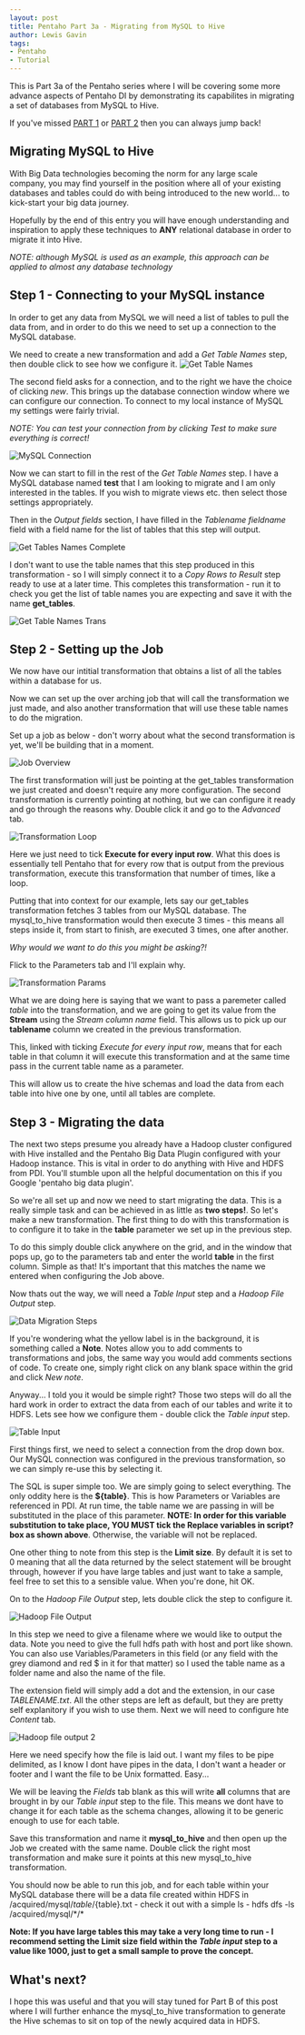 ```yaml
---
layout: post
title: Pentaho Part 3a - Migrating from MySQL to Hive
author: Lewis Gavin
tags:
- Pentaho
- Tutorial
---
```


This is Part 3a of the Pentaho series where I will be covering some more advance aspects of Pentaho DI by demonstrating its capabilites in migrating a set of databases from MySQL to Hive.

If you've missed [PART 1](http://gavlaaaaaaaa.github.io/Pentaho-Transformations-Overview/) or [PART 2](http://gavlaaaaaaaa.github.io/Pentaho-Jobs-Overview/) then you can always jump back!

## Migrating MySQL to Hive
With Big Data technologies becoming the norm for any large scale company, you may find yourself in the position where all of your existing databases and tables could do with being introduced to the new world... to kick-start your big data journey.

Hopefully by the end of this entry you will have enough understanding and inspiration to apply these techniques to **ANY** relational database in order to migrate it into Hive. 

_NOTE: although MySQL is used as an example, this approach can be applied to almost any database technology_

## Step 1 - Connecting to your MySQL instance
In order to get any data from MySQL we will need a list of tables to pull the data from, and in order to do this we need to set up a connection to the MySQL database.

We need to create a new transformation and add a _Get Table Names_ step, then double click to see how we configure it.
![Get Table Names](../images/Pentaho/get_tables_1.jp2)

The second field asks for a connection, and to the right we have the choice of clicking _new_.
This brings up the database connection window where we can configure our connection. To connect to my local instance of MySQL my settings were fairly trivial.

_NOTE: You can test your connection from by clicking Test to make sure everything is correct!_

![MySQL Connection](../images/Pentaho/get_tables_2.jp2)

Now we can start to fill in the rest of the _Get Table Names_ step. I have a MySQL database named **test** that I am looking to migrate and I am only interested in the tables. If you wish to migrate views etc. then select those settings appropriately.

Then in the _Output fields_ section, I have filled in the _Tablename fieldname_ field with a field name for the list of tables that this step will output.

![Get Tables Names Complete](../images/Pentaho/get_tables_3.jp2)

I don't want to use the table names that this step produced in this transformation - so I will simply connect it to a _Copy Rows to Result_ step ready to use at a later time. This completes this transformation - run it to check you get the list of table names you are expecting and save it with the name **get_tables**.

![Get Table Names Trans](../images/Pentaho/get_tables_4.jp2)

## Step 2 - Setting up the Job
We now have our intitial transformation that obtains a list of all the tables within a database for us.

Now we can set up the over arching job that will call the transformation we just made, and also another transformation that will use these table names to do the migration.

Set up a job as below - don't worry about what the second transformation is yet, we'll be building that in a moment.

![Job Overview](../images/Pentaho/job_overview_1.jp2)

The first transformation will just be pointing at the get\_tables transformation we just created and doesn't require any more configuration. The second transformation is currently pointing at nothing, but we can configure it ready and go through the reasons why. Double click it and go to the _Advanced_ tab.

![Transformation Loop](../images/Pentaho/job_overview_2.jp2)

Here we just need to tick **Execute for every input row**. What this does is essentially tell Pentaho that for every row that is output from the previous transformation, execute this transformation that number of times, like a loop. 

Putting that into context for our example, lets say our get\_tables transformation fetches 3 tables from our MySQL database. The mysql\_to\_hive transformation would then execute 3 times - this means all steps inside it, from start to finish, are executed 3 times, one after another.

_Why would we want to do this you might be asking?!_

Flick to the Parameters tab and I'll explain why.

![Transformation Params](../images/Pentaho/job_overview_3.jp2)

What we are doing here is saying that we want to pass a paremeter called _table_ into the transformation, and we are going to get its value from the **Stream** using the _Stream column name_ field. This allows us to pick up our **tablename** column we created in the previous transformation. 

This, linked with ticking _Execute for every input row_, means that for each table in that column it will execute this transformation and at the same time pass in the current table name as a parameter.

This will allow us to create the hive schemas and load the data from each table into hive one by one, until all tables are complete.


## Step 3 - Migrating the data

The next two steps presume you already have a Hadoop cluster configured with Hive installed and the Pentaho Big Data Plugin configured with your Hadoop instance. This is vital in order to do anything with Hive and HDFS from PDI. You'll stumble upon all the helpful documentation on this if you Google 'pentaho big data plugin'.


So we're all set up and now we need to start migrating the data. This is a really simple task and can be achieved in as little as **two steps!**. So let's make a new transformation. The first thing to do with this transformation is to configure it to take in the **table** parameter we set up in the previous step.

To do this simply double click anywhere on the grid, and in the window that pops up, go to the parameters tab and enter the world **table** in the first column. Simple as that! It's important that this matches the name we entered when configuring the Job above.

Now thats out the way, we will need a _Table Input_ step and a _Hadoop File Output_ step.

![Data Migration Steps](../images/Pentaho/data_migrate_1.jp2)

If you're wondering what the yellow label is in the background, it is something called a **Note**. Notes allow you to add comments to transformations and jobs, the same way you would add comments sections of code. To create one, simply right click on any blank space within the grid and click _New note_.

Anyway... I told you it would be simple right? Those two steps will do all the hard work in order to extract the data from each of our tables and write it to HDFS. Lets see how we configure them - double click the _Table input_ step.

![Table Input](../images/Pentaho/data_migrate_2.jp2)

First things first, we need to select a connection from the drop down box. Our MySQL connection was configured in the previous transformation, so we can simply re-use this by selecting it.

The SQL is super simple too. We are simply going to select everything. The only oddity here is the **${table}**. This is how Parameters or Variables are referenced in PDI. At run time, the table name we are passing in will be substituted in the place of this parameter. **NOTE: In order for this variable substitution to take place, YOU MUST tick the Replace variables in script? box as shown above**. Otherwise, the variable will not be replaced.

One other thing to note from this step is the **Limit size**. By default it is set to 0 meaning that all the data returned by the select statement will be brought through, however if you have large tables and just want to take a sample, feel free to set this to a sensible value. When you're done, hit OK.

On to the _Hadoop File Output_ step, lets double click the step to configure it.

![Hadoop File Output](../images/Pentaho/data_migrate_3.jp2)

In this step we need to give a filename where we would like to output the data. Note you need to give the full hdfs path with host and port like shown. You can also use Variables/Parameters in this field (or any field with the grey diamond and red $ in it for that matter) so I used the table name as a folder name and also the name of the file.

The extension field will simply add a dot and the extension, in our case _TABLENAME.txt_. All the other steps are left as default, but they are pretty self explanitory if you wish to use them. Next we will need to configure hte _Content_ tab.

![Hadoop file output 2](../images/Pentaho/data_migrate_4.jp2)

Here we need specify how the file is laid out. I want my files to be pipe delimited, as I know I dont have pipes in the data, I don't want a header or footer and I want the file to be Unix formatted. Easy...

We will be leaving the _Fields_ tab blank as this will write **all** columns that are brought in by our _Table input_ step to the file. This means we dont have to change it for each table as the schema changes, allowing it to be generic enough to use for each table.

Save this transformation and name it **mysql\_to\_hive** and then open up the Job we created with the same name. Double click the right most transformation and make sure it points at this new mysql\_to\_hive transformation.

You should now be able to run this job, and for each table within your MySQL database there will be a data file created within HDFS in /acquired/mysql/${table}/${table}.txt - check it out with a simple ls - hdfs dfs -ls /acquired/mysql/\*/\*

**Note: If you have large tables this may take a very long time to run - I recommend setting the Limit size field within the _Table input_ step to a value like 1000, just to get a small sample to prove the concept.**

## What's next?

I hope this was useful and that you will stay tuned for Part B of this post where I will further enhance the mysql\_to\_hive transformation to generate the Hive schemas to sit on top of the newly acquired data in HDFS.

